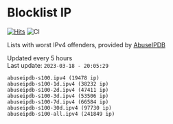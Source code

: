 # Blocklist IP

[![Hits](https://hits.seeyoufarm.com/api/count/incr/badge.svg?url=https%3A%2F%2Fgithub.com%2Fborestad%2Fblocklist-ip%2F&count_bg=%2379C83D&title_bg=%23555555&icon=&icon_color=%23E7E7E7&title=hits&edge_flat=false)](https://hits.seeyoufarm.com)  ![CI](https://img.shields.io/github/workflow/status/borestad/blocklist-ip/CI?style=flat-square)

Lists with worst IPv4 offenders, provided by [AbuseIPDB](https://www.abuseipdb.com/)

<!-- FOOTER-PLACEHOLDER -->
Updated every 5 hours<br>
Last update: `2023-03-18 - 20:05:29`
```
abuseipdb-s100.ipv4 (19478 ip)
abuseipdb-s100-1d.ipv4 (38232 ip)
abuseipdb-s100-2d.ipv4 (47411 ip)
abuseipdb-s100-3d.ipv4 (53506 ip)
abuseipdb-s100-7d.ipv4 (66584 ip)
abuseipdb-s100-30d.ipv4 (97730 ip)
abuseipdb-s100-all.ipv4 (241849 ip)
```
